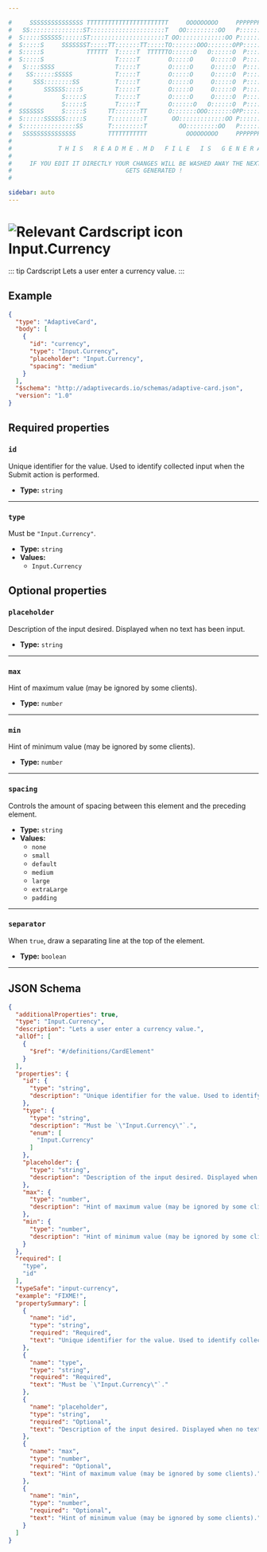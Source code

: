 ```yaml
---

#     SSSSSSSSSSSSSSS TTTTTTTTTTTTTTTTTTTTTTT     OOOOOOOOO     PPPPPPPPPPPPPPPPP    !!!  
#   SS:::::::::::::::ST:::::::::::::::::::::T   OO:::::::::OO   P::::::::::::::::P  !!:!! 
#  S:::::SSSSSS::::::ST:::::::::::::::::::::T OO:::::::::::::OO P::::::PPPPPP:::::P !:::! 
#  S:::::S     SSSSSSST:::::TT:::::::TT:::::TO:::::::OOO:::::::OPP:::::P     P:::::P!:::! 
#  S:::::S            TTTTTT  T:::::T  TTTTTTO::::::O   O::::::O  P::::P     P:::::P!:::! 
#  S:::::S                    T:::::T        O:::::O     O:::::O  P::::P     P:::::P!:::! 
#   S::::SSSS                 T:::::T        O:::::O     O:::::O  P::::PPPPPP:::::P !:::! 
#    SS::::::SSSSS            T:::::T        O:::::O     O:::::O  P:::::::::::::PP  !:::! 
#      SSS::::::::SS          T:::::T        O:::::O     O:::::O  P::::PPPPPPPPP    !:::! 
#         SSSSSS::::S         T:::::T        O:::::O     O:::::O  P::::P            !:::! 
#              S:::::S        T:::::T        O:::::O     O:::::O  P::::P            !!:!! 
#              S:::::S        T:::::T        O::::::O   O::::::O  P::::P             !!!   
#  SSSSSSS     S:::::S      TT:::::::TT      O:::::::OOO:::::::OPP::::::PP                 
#  S::::::SSSSSS:::::S      T:::::::::T       OO:::::::::::::OO P::::::::P           !!!  
#  S:::::::::::::::SS       T:::::::::T         OO:::::::::OO   P::::::::P          !!:!! 
#   SSSSSSSSSSSSSSS         TTTTTTTTTTT           OOOOOOOOO     PPPPPPPPPP           !!!  
#                                                                                          
#             T H I S   R E A D M E . M D   F I L E   I S   G E N E R A T E D !           
#                                                                                         
#     IF YOU EDIT IT DIRECTLY YOUR CHANGES WILL BE WASHED AWAY THE NEXT TIME THIS FILE  
#                                GETS GENERATED !
#                                                                                         

sidebar: auto
---
```


# <img class="header-prefix-icon" :src="$withBase('/cardscript-assets/icons/24dp/input-currency.svg')" alt="Relevant Cardscript icon">Input.Currency

::: tip Cardscript
Lets a user enter a currency value.
:::

## Example

``` json
{
  "type": "AdaptiveCard",
  "body": [
    {
      "id": "currency",
      "type": "Input.Currency",
      "placeholder": "Input.Currency",
      "spacing": "medium"
    }
  ],
  "$schema": "http://adaptivecards.io/schemas/adaptive-card.json",
  "version": "1.0"
}
```

## Required properties

### `id`

Unique identifier for the value. Used to identify collected input when the Submit action is performed.

* **Type:** `string`

----

### `type`

Must be `"Input.Currency"`.

* **Type:** `string`
* **Values:**
  * `Input.Currency`

## Optional properties

### `placeholder`

Description of the input desired. Displayed when no text has been input.

* **Type:** `string`

----

### `max`

Hint of maximum value (may be ignored by some clients).

* **Type:** `number`

----

### `min`

Hint of minimum value (may be ignored by some clients).

* **Type:** `number`

----

### `spacing`

Controls the amount of spacing between this element and the preceding element.

* **Type:** `string`
* **Values:**
  * `none`
  * `small`
  * `default`
  * `medium`
  * `large`
  * `extraLarge`
  * `padding`

----

### `separator`

When `true`, draw a separating line at the top of the element.

* **Type:** `boolean`



<hr>

## JSON Schema

``` json
{
  "additionalProperties": true,
  "type": "Input.Currency",
  "description": "Lets a user enter a currency value.",
  "allOf": [
    {
      "$ref": "#/definitions/CardElement"
    }
  ],
  "properties": {
    "id": {
      "type": "string",
      "description": "Unique identifier for the value. Used to identify collected input when the Submit action is performed."
    },
    "type": {
      "type": "string",
      "description": "Must be `\"Input.Currency\"`.",
      "enum": [
        "Input.Currency"
      ]
    },
    "placeholder": {
      "type": "string",
      "description": "Description of the input desired. Displayed when no text has been input."
    },
    "max": {
      "type": "number",
      "description": "Hint of maximum value (may be ignored by some clients)."
    },
    "min": {
      "type": "number",
      "description": "Hint of minimum value (may be ignored by some clients)."
    }
  },
  "required": [
    "type",
    "id"
  ],
  "typeSafe": "input-currency",
  "example": "FIXME!",
  "propertySummary": [
    {
      "name": "id",
      "type": "string",
      "required": "Required",
      "text": "Unique identifier for the value. Used to identify collected input when the Submit action is performed."
    },
    {
      "name": "type",
      "type": "string",
      "required": "Required",
      "text": "Must be `\"Input.Currency\"`."
    },
    {
      "name": "placeholder",
      "type": "string",
      "required": "Optional",
      "text": "Description of the input desired. Displayed when no text has been input."
    },
    {
      "name": "max",
      "type": "number",
      "required": "Optional",
      "text": "Hint of maximum value (may be ignored by some clients)."
    },
    {
      "name": "min",
      "type": "number",
      "required": "Optional",
      "text": "Hint of minimum value (may be ignored by some clients)."
    }
  ]
}
```
